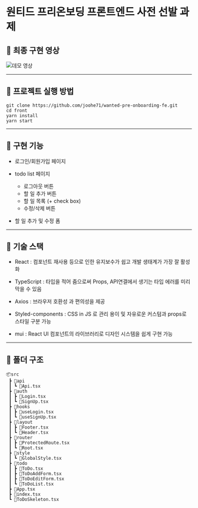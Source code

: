 # 원티드 프리온보딩 프론트엔드 사전 선발 과제

## 🔷 최종 구현 영상

<img src="https://user-images.githubusercontent.com/97580860/186359729-a28c457c-a637-4ca5-901e-d98895561771.gif" alt="데모 영상" />


---

## 🔷 프로젝트 실행 방법

```
git clone https://github.com/joohe71/wanted-pre-onboarding-fe.git
cd front
yarn install
yarn start
```


---

## 🔷 구현 기능
- 로그인/회원가입 페이지

- todo list 페이지
    - 로그아웃 버튼
    - 할 일 추가 버튼
    - 할 일 목록 (+ check box)
    - 수정/삭제 버튼

- 할 일 추가 및 수정 폼


---

## 🔷 기술 스택
- React : 컴포넌트 재사용 등으로 인한 유지보수가 쉽고 개발 생태계가 가장 잘 활성화

- TypeScript : 타입을 적어 줌으로써 Props, API연결에서 생기는 타입 에러를 미리 막을 수 있음

- Axios : 브라우저 호환성 과 편의성을 제공

- Styled-components : CSS in JS 로 관리 용이 및 자유로운 커스텀과 props로 스타일 구분 가능

- mui :  React UI 컴포넌트의 라이브러리로 디자인 시스템을 쉽게 구현 가능


---

## 🔷 폴더 구조
```
📦src
 ┣ 📂api
 ┃ ┗ 📜Api.tsx
 ┣ 📂auth
 ┃ ┣ 📜Login.tsx
 ┃ ┗ 📜SignUp.tsx
 ┣ 📂hooks
 ┃ ┣ 📜useLogin.tsx
 ┃ ┗ 📜useSignUp.tsx
 ┣ 📂layout
 ┃ ┣ 📜Footer.tsx
 ┃ ┗ 📜Header.tsx
 ┣ 📂router
 ┃ ┣ 📜ProtectedRoute.tsx
 ┃ ┗ 📜Root.tsx
 ┣ 📂style
 ┃ ┗ 📜GlobalStyle.tsx
 ┣ 📂todo
 ┃ ┣ 📜ToDo.tsx
 ┃ ┣ 📜ToDoAddForm.tsx
 ┃ ┣ 📜ToDoEditForm.tsx
 ┃ ┗ 📜ToDoList.tsx
 ┣ 📜App.tsx
 ┣ 📜index.tsx
 ┗ 📜ToDoSkeleton.tsx
```
